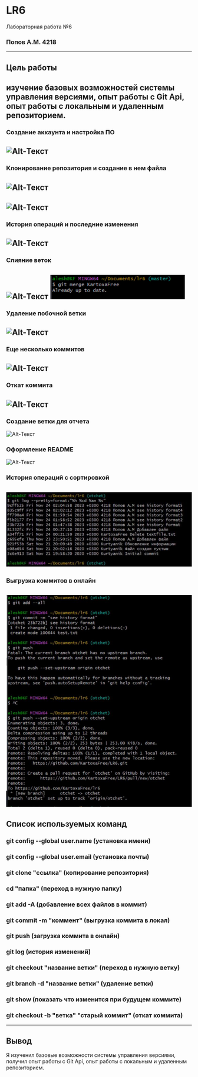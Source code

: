 # LR6
Лабораторная работа №6
### Попов А.М. 4218
---------
## Цель работы
изучение базовых возможностей системы управления версиями, опыт работы с Git Api, опыт работы с локальным и удаленным репозиторием.
---------
### Создание аккаунта и настройка ПО
![Alt-Текст](https://github.com/KartoxaFree/LR6/blob/otchet/screenshots/s1.jpeg?raw=true "1-4")
---------
### Клонирование репозитория и создание в нем файла
![Alt-Текст](https://github.com/KartoxaFree/LR6/blob/otchet/screenshots/s2.jpeg?raw=true "5")
---------
![Alt-Текст](https://github.com/KartoxaFree/LR6/blob/otchet/screenshots/s3.jpeg?raw=true "6")
---------
### История операций и последние изменения
![Alt-Текст](https://github.com/KartoxaFree/LR6/blob/otchet/screenshots/s5.jpeg?raw=true "7-8")
---------
### Слияние веток
![Alt-Текст](https://github.com/KartoxaFree/LR6/blob/otchet/screenshots/s6.jpeg?raw=true "9")
![Alt-Текст](https://github.com/KartoxaFree/LR6/blob/otchet/screenshots/s003.png?raw=true "09")
---------
### Удаление побочной ветки
![Alt-Текст](https://github.com/KartoxaFree/LR6/blob/otchet/screenshots/s7.jpeg?raw=true "10")
---------
### Еще несколько коммитов
![Alt-Текст](https://github.com/KartoxaFree/LR6/blob/otchet/screenshots/s8.jpeg?raw=true "11")
---------
### Откат коммита
![Alt-Текст](https://github.com/KartoxaFree/LR6/blob/otchet/screenshots/s9.jpeg?raw=true "12")
-----------
### Создание ветки для отчета
![Alt-Текст](https://github.com/KartoxaFree/LR6/blob/otchet/screenshots/s10.jpeg?raw=true "13")
### Оформление README
![Alt-Текст](https://github.com/KartoxaFree/LR6/blob/otchet/screenshots/s11.jpeg?raw=true "14")
### История операций с сортировкой
![Alt-Текст](https://github.com/KartoxaFree/LR6/blob/otchet/screenshots/s001.jpeg?raw=true "15")
----------
### Выгрузка коммитов в онлайн
![Alt-Текст](https://github.com/KartoxaFree/LR6/blob/otchet/screenshots/s002.jpeg?raw=true "16")
---------
## Список используемых команд
### git config --global user.name (установка имени)
### git config --global user.email (установка почты)
### git clone "ссылка" (копирование репозитория)
### cd "папка" (переход в нужную папку)
### git add -A (добавление всех файлов в коммит)
### git commit -m "коммент" (выгрузка коммита в локал)
### git push (загрузка коммита в онлайн)
### git log (история изменений)
### git checkout "название ветки" (переход в нужную ветку)
### git branch -d "название ветки" (удаление ветки)
### git show (показать что изменится при будущем коммите)
### git checkout -b "ветка" "старый коммит" (откат коммита)
--------
## Вывод

Я изученил базовые возможности системы управления версиями, получил опыт работы с Git Api, опыт работы с локальным и
удаленным репозиторием. 

